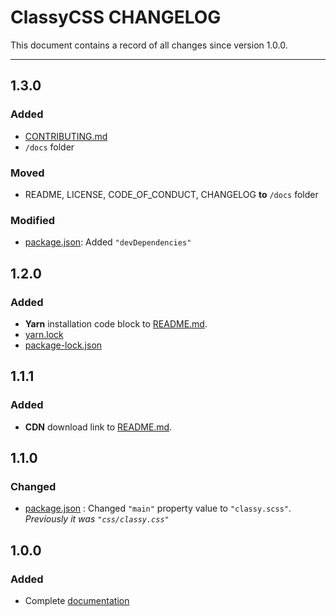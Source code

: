 # ClassyCSS CHANGELOG

This document contains a record of all changes since version 1.0.0.

---

## 1.3.0

### Added

- [CONTRIBUTING.md](https://github.com/dasShounak/ClassyCSS/blob/master/docs/CONTRIBUTING.md)
- `/docs` folder

### Moved

- README, LICENSE, CODE_OF_CONDUCT, CHANGELOG **to** `/docs` folder

### Modified

- [package.json](https://github.com/dasShounak/ClassyCSS/blob/master/package-lock.json): Added `"devDependencies"`

## 1.2.0

### Added

- **Yarn** installation code block to [README.md](https://github.com/dasShounak/ClassyCSS/#installation).
- [yarn.lock](https://github.com/dasShounak/ClassyCSS/blob/master/yarn.lock)
- [package-lock.json](https://github.com/dasShounak/ClassyCSS/blob/master/package-lock.json)

## 1.1.1

### Added

- **CDN** download link to [README.md](https://github.com/dasShounak/ClassyCSS/#installation).

## 1.1.0

### Changed

- [package.json](https://github.com/dasShounak/ClassyCSS/blob/master/package.json) : Changed `"main"` property value to `"classy.scss"`.
  _Previously it was `"css/classy.css"`_

## 1.0.0

### Added

- Complete [documentation](https://github.com/dasShounak/ClassyCSS/wiki)
